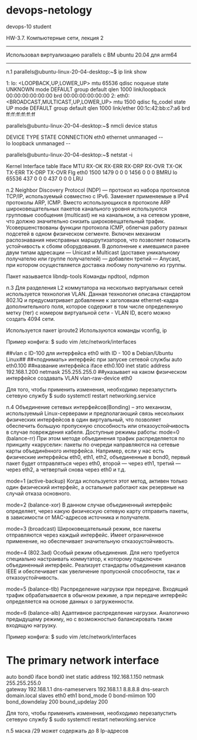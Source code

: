 # devops-netology
devops-10 student

HW-3.7. Компьютерные сети, лекция 2

**************
Использовал виртуализацию parallels c ВМ ubuntu 20.04 для arm64
**************

п.1
parallels@ubuntu-linux-20-04-desktop:~$ ip link show

1: lo: <LOOPBACK,UP,LOWER_UP> mtu 65536 qdisc noqueue state UNKNOWN mode DEFAULT group default qlen 1000
    link/loopback 00:00:00:00:00:00 brd 00:00:00:00:00:00
2: eth0: <BROADCAST,MULTICAST,UP,LOWER_UP> mtu 1500 qdisc fq_codel state UP mode DEFAULT group default qlen 1000
    link/ether 00:1c:42:bb:c7:a6 brd ff:ff:ff:ff:ff:ff
    
parallels@ubuntu-linux-20-04-desktop:~$ nmcli device status

DEVICE  TYPE      STATE      CONNECTION 
eth0    ethernet  unmanaged  --         
lo      loopback  unmanaged  -- 

parallels@ubuntu-linux-20-04-desktop:~$ netstat -i

Kernel Interface table
Iface      MTU    RX-OK RX-ERR RX-DRP RX-OVR    TX-OK TX-ERR TX-DRP TX-OVR Flg
eth0      1500     1479      0      0 0          1456      0      0      0 BMRU
lo       65536      437      0      0 0           437      0      0      0 LRU

п.2
Neighbor Discovery Protocol (NDP) — протокол из набора протоколов TCP/IP, используемый совместно с IPv6. Заменяет применяемые в IPv4 протоколы ARP, ICMP. Вместо использующихся в протоколе ARP широковещательных пакетов канального уровня используются групповые сообщения (multicast) не на канальном, а на сетевом уровне, что должно значительно снизить широковещательный трафик. Усовершенствованы функции протокола ICMP, облегчая работу разных подсетей в одном физическом сегменте. Включен механизм распознавания неисправных маршрутизаторов, что позволяет повысить устойчивость к сбоям оборудования. В дополнение к имевшимся ранее двум типам адресации — Unicast и Multicast (доставке уникальному получателю или группе получателей) — добавлен третий — Anycast, при котором осуществляется доставка любому получателю из группы.

Пакет называется libndp-tools
Команды npdtool, ndpmon

п.3
Для разделения L2 коммутатора на несколько виртуальных сетей используется технология VLAN.
Данная технология описана стандартом 802.1Q и предусматривает добавление к заголовкам ethernet-кадра дополнительного поля, которое содержит в том числе определенную метку (тег) с номером виртуальной сети - VLAN ID, всего можно создать 4094 сети.

Используется пакет iproute2
Используются команды vconfig, ip

Пример конфига:
$ sudo vim /etc/network/interfaces

##vlan с ID-100 для интерфейса eth0 with ID - 100 в Debian/Ubuntu Linux##
##«поднимать» интерфейс при запуске сетевой службы
auto eth0.100
##название интерфейса
iface eth0.100 inet static
address 192.168.1.200
netmask 255.255.255.0
##указывает на каком физическом интерфейсе создавать VLAN
vlan-raw-device eth0

Для того, чтобы применить изменения, необходимо перезапустить сетевую службу
$ sudo systemctl restart networking.service

п.4
Объединение сетевых интерфейсов(Bonding) – это механизм, используемый Linux-серверами и предполагающий связь нескольких физических интерфейсов в один виртуальный, что позволяет обеспечить большую пропускную способность или отказоустойчивость в случае повреждения кабеля. 
Доступные режимы работы:
mode=0 (balance-rr)
При этом методе объединения трафик распределяется по принципу «карусели»: пакеты по очереди направляются на сетевые карты объединённого интерфейса. Например, если у нас есть физические интерфейсы eth0, eth1, eth2, объединенные в bond0, первый пакет будет отправляться через eth0, второй — через eth1, третий — через eth2, а четвертый снова через eth0 и т.д.

mode=1 (active-backup)
Когда используется этот метод, активен только один физический интерфейс, а остальные работают как резервные на случай отказа основного.

mode=2 (balance-xor)
В данном случае объединенный интерфейс определяет, через какую физическую сетевую карту отправить пакеты, в зависимости от MAC-адресов источника и получателя.

mode=3 (broadcast) Широковещательный режим, все пакеты отправляются через каждый интерфейс. Имеет ограниченное применение, но обеспечивает значительную отказоустойчивость.

mode=4 (802.3ad)
Особый режим объединения. Для него требуется специально настраивать коммутатор, к которому подключен объединенный интерфейс. Реализует стандарты объединения каналов IEEE и обеспечивает как увеличение пропускной способности, так и отказоустойчивость.

mode=5 (balance-tlb)
Распределение нагрузки при передаче. Входящий трафик обрабатывается в обычном режиме, а при передаче интерфейс определяется на основе данных о загруженности.

mode=6 (balance-alb)
Адаптивное распределение нагрузки. Аналогично предыдущему режиму, но с возможностью балансировать также входящую нагрузку.

Пример конфига:
$ sudo vim /etc/network/interfaces

# The primary network interface
auto bond0
iface bond0 inet static
    address 192.168.1.150
    netmask 255.255.255.0    
    gateway 192.168.1.1
    dns-nameservers 192.168.1.1 8.8.8.8
    dns-search domain.local
        slaves eth0 eth1
        bond_mode 0
        bond-miimon 100
        bond_downdelay 200
        bound_updelay 200
        
Для того, чтобы применить изменения, необходимо перезапустить сетевую службу
$ sudo systemctl restart networking.service

п.5
маска /29 может содержать до 8 Ip-адресов
